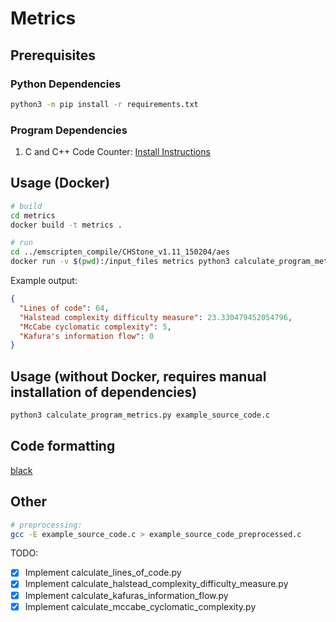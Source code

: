 # Metrics

## Prerequisites

### Python Dependencies

```bash
python3 -m pip install -r requirements.txt
```

### Program Dependencies

1. C and C++ Code Counter: [Install Instructions](https://github.com/sarnold/cccc)

## Usage (Docker)

```bash
# build
cd metrics
docker build -t metrics .

# run
cd ../emscripten_compile/CHStone_v1.11_150204/aes
docker run -v $(pwd):/input_files metrics python3 calculate_program_metrics.py aes.c
```

Example output:

```json
{
  "Lines of code": 64,
  "Halstead complexity difficulty measure": 23.330479452054796,
  "McCabe cyclomatic complexity": 5,
  "Kafura's information flow": 0
}
```

## Usage (without Docker, requires manual installation of dependencies)

```bash
python3 calculate_program_metrics.py example_source_code.c
```

## Code formatting

[black](https://github.com/psf/black)

## Other

```bash
# preprocessing:
gcc -E example_source_code.c > example_source_code_preprocessed.c
```

TODO:

-   [x] Implement calculate_lines_of_code.py
-   [x] Implement calculate_halstead_complexity_difficulty_measure.py
-   [x] Implement calculate_kafuras_information_flow.py
-   [x] Implement calculate_mccabe_cyclomatic_complexity.py
